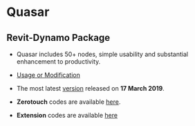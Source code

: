 # Quasar
## Revit-Dynamo Package 

- Quasar includes 50+ nodes, simple usability and substantial enhancement to productivity.

- [Usage or Modification](https://twentytwo.space/2018/04/01/quasar)

- The most latest [version](https://github.com/mgjean/quasar/tree/master/Quasar%20v2.0.102) released on __17 March 2019__.

- __Zerotouch__ codes are available [here](https://github.com/mgjean/quasar/tree/master/Quasar-ZTD).

- __Extension__ codes are available [here](https://github.com/mgjean/quasar/tree/master/QuasarExtension)

